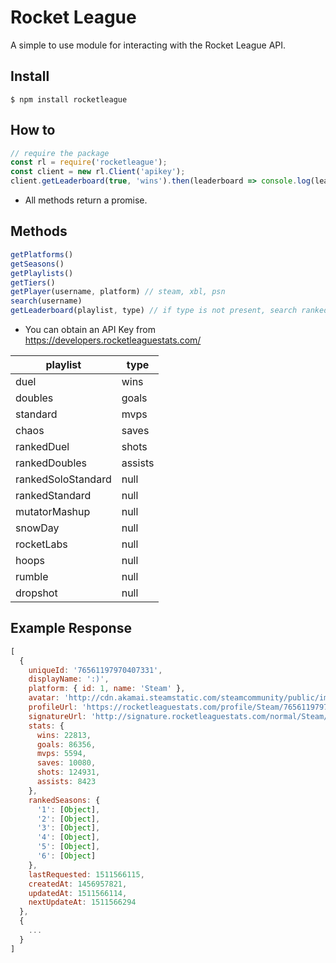 # Rocket League
A simple to use module for interacting with the Rocket League API.

## Install
```
$ npm install rocketleague
```
## How to
```js
// require the package
const rl = require('rocketleague');
const client = new rl.Client('apikey');
client.getLeaderboard(true, 'wins').then(leaderboard => console.log(leaderboard));
```
- All methods return a promise.

## Methods
```js
getPlatforms()
getSeasons()
getPlaylists()
getTiers()
getPlayer(username, platform) // steam, xbl, psn
search(username)
getLeaderboard(playlist, type) // if type is not present, search ranked
```

- You can obtain an API Key from https://developers.rocketleaguestats.com/

playlist | type
---------|-----
duel | wins
doubles | goals
standard | mvps
chaos | saves
rankedDuel | shots
rankedDoubles | assists
rankedSoloStandard | null
rankedStandard | null
mutatorMashup | null
snowDay | null
rocketLabs | null
hoops | null
rumble | null
dropshot | null

## Example Response
```js
[
  {
    uniqueId: '76561197970407331',
    displayName: ':)',
    platform: { id: 1, name: 'Steam' },
    avatar: 'http://cdn.akamai.steamstatic.com/steamcommunity/public/images/avatars/ac/ac004713ebfc3b544e5be20ace0d0d6db83e5d22_full.jpg',
    profileUrl: 'https://rocketleaguestats.com/profile/Steam/76561197970407331',
    signatureUrl: 'http://signature.rocketleaguestats.com/normal/Steam/76561197970407331.png',
    stats: {
      wins: 22813,
      goals: 86356,
      mvps: 5594,
      saves: 10080,
      shots: 124931,
      assists: 8423
    },
    rankedSeasons: {
      '1': [Object],
      '2': [Object],
      '3': [Object],
      '4': [Object],
      '5': [Object],
      '6': [Object]
    },
    lastRequested: 1511566115,
    createdAt: 1456957821,
    updatedAt: 1511566114,
    nextUpdateAt: 1511566294
  },
  {
    ...
  }
]
```
